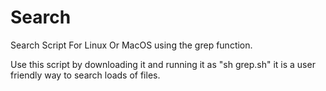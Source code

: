 # Search
Search Script For Linux Or MacOS using the grep function.

Use this script by downloading it and running it as "sh grep.sh" it is a user friendly way to search loads of files.
